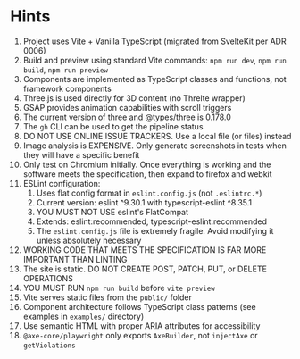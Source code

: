 # Hints

1. Project uses Vite + Vanilla TypeScript (migrated from SvelteKit per ADR 0006)
2. Build and preview using standard Vite commands: `npm run dev`, `npm run build`, `npm run preview`
3. Components are implemented as TypeScript classes and functions, not framework components
4. Three.js is used directly for 3D content (no Threlte wrapper)
5. GSAP provides animation capabilities with scroll triggers
6. The current version of three and @types/three is 0.178.0
7. The `gh` CLI can be used to get the pipeline status
8. DO NOT USE ONLINE ISSUE TRACKERS. Use a local file (or files) instead
9. Image analysis is EXPENSIVE. Only generate screenshots in tests when they will have a specific benefit
10. Only test on Chromium initially. Once everything is working and the software meets the specification, then expand to firefox and webkit
11. ESLint configuration:
    1. Uses flat config format in `eslint.config.js` (not `.eslintrc.*`)
    2. Current version: eslint ^9.30.1 with typescript-eslint ^8.35.1
    3. YOU MUST NOT USE eslint's FlatCompat
    4. Extends: eslint:recommended, typescript-eslint:recommended
    5. The `eslint.config.js` file is extremely fragile. Avoid modifying it unless absolutely necessary
12. WORKING CODE THAT MEETS THE SPECIFICATION IS FAR MORE IMPORTANT THAN LINTING
13. The site is static. DO NOT CREATE POST, PATCH, PUT, or DELETE OPERATIONS
14. YOU MUST RUN `npm run build` before `vite preview`
15. Vite serves static files from the `public/` folder
16. Component architecture follows TypeScript class patterns (see examples in `examples/` directory)
17. Use semantic HTML with proper ARIA attributes for accessibility
18. `@axe-core/playwright` only exports `AxeBuilder`, not `injectAxe` or `getViolations`
